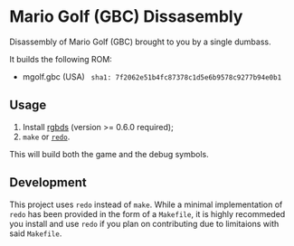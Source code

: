 # Mario Golf (GBC) Dissasembly

Disassembly of Mario Golf (GBC) brought to you by a single dumbass.

It builds the following ROM:

- mgolf.gbc (USA) `
sha1: 7f2062e51b4fc87378c1d5e6b9578c9277b94e0b1`

## Usage

1. Install [rgbds](https://github.com/rednex/rgbds#1-installing-rgbds) (version >= 0.6.0 required);
2. `make` or [`redo`](https://github.com/apenwarr/redo/).

This will build both the game and the debug symbols.

## Development

This project uses `redo` instead of `make`. While a minimal implementation of
`redo` has been provided in the form of a `Makefile`, it is highly recommeded
you install and use `redo` if you plan on contributing due to limitaions with
said `Makefile`.
